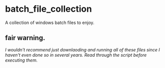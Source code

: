 # batch_file_collection
A collection of windows batch files to enjoy.

## fair warning.

_I wouldn't recommend just downlaoding and running all of these files since I haven't even done so in several years. Read through the script before executing them._

